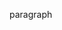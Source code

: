 <!doctype html>
<html>
  <head>
    <title>title in head</title>
  </head>
  <body>
    <p> paragraph</p>
  </body>
</html>
